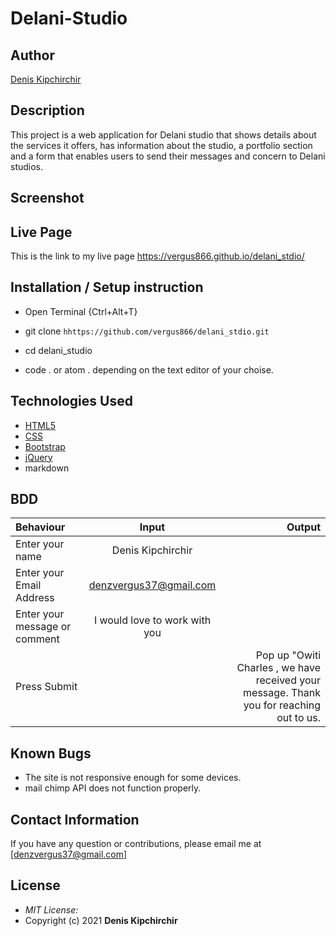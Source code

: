 # Delani-Studio

## Author
[Denis Kipchirchir](https://github.com/Vergus866)

## Description
This project is a web application for Delani studio that shows details about the services it offers, has information about the studio, a portfolio section and a form that enables users to send their messages and concern to Delani studios. 

## Screenshot


## Live Page 
This is the link to my live page https://vergus866.github.io/delani_stdio/

## Installation / Setup instruction
* Open Terminal {Ctrl+Alt+T}

* git clone ```hhttps://github.com/vergus866/delani_stdio.git```

* cd delani_studio

* code . or atom . depending on the text editor of your choise.

## Technologies Used

* [HTML5](https://github.com/topics/html5)
* [CSS](https://github.com/topics/css3)
* [Bootstrap](https://github.com/topics/bootstrap)
* [jQuery](https://github.com/topics/javascript)
* markdown


## BDD
| Behaviour      | Input        | Output       |
| :------------- | :----------: | -----------: |
|  Enter your name  |   Denis Kipchirchir |     |
| Enter your Email Address  | denzvergus37@gmail.com |   |
| Enter your message or comment   |  I would love to work with you     |     |
| Press Submit|     |Pop up "Owiti Charles , we have received your message. Thank you for reaching out to us.|

## Known Bugs
* The site is not responsive enough for some devices. 
* mail chimp API does not function properly.

## Contact Information 

If you have any question or contributions, please email me at [denzvergus37@gmail.com]

## License
* *MIT License:*
* Copyright (c) 2021 **Denis Kipchirchir**
